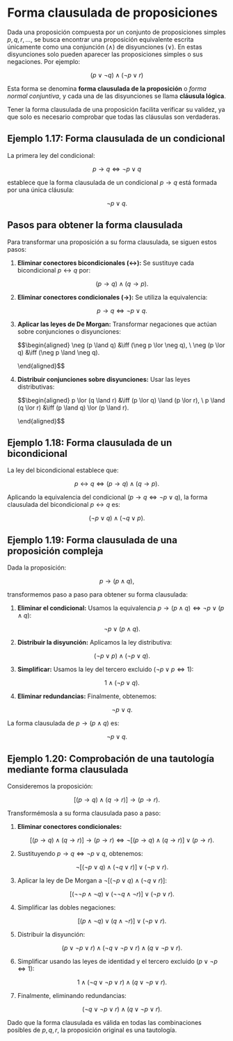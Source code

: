



# Forma clausulada de proposiciones

Dada una proposición compuesta por un conjunto de proposiciones simples $p,
q, r, \dots$, se busca encontrar una proposición equivalente escrita
únicamente como una conjunción ($\land$) de disyunciones ($\lor$). En estas
disyunciones solo pueden aparecer las proposiciones simples o sus
negaciones. Por ejemplo:

$$ (p \lor \neg q) \land (\neg p \lor r) $$

Esta forma se denomina **forma clausulada de la proposición** o *forma
normal conjuntiva*, y cada una de las disyunciones se llama **cláusula
lógica**.

Tener la forma clausulada de una proposición facilita verificar su validez,
ya que solo es necesario comprobar que todas las cláusulas son verdaderas.




## Ejemplo 1.17: Forma clausulada de un condicional

La primera ley del condicional:

$$p \to q \iff \neg p \lor q$$

establece que la forma clausulada de un condicional $p \to q$ está
formada por una única cláusula:

$$\neg p \lor q.$$





## Pasos para obtener la forma clausulada

Para transformar una proposición a su forma clausulada, se siguen estos
pasos:

1.  **Eliminar conectores bicondicionales ($\leftrightarrow$):** Se
    sustituye cada bicondicional $p
          \leftrightarrow q$ por:

    $$(p \to q) \land (q \to p).$$

2.  **Eliminar conectores condicionales ($\to$):** Se utiliza la
    equivalencia:

    $$p \to q \iff \neg p \lor q.$$

3.  **Aplicar las leyes de De Morgan:** Transformar negaciones que
    actúan sobre conjunciones o disyunciones:

    $$\begin{aligned}
            \neg (p \land q) &\iff (\neg p \lor \neg q), \\
            \neg (p \lor q) &\iff (\neg p \land \neg q).
        
    \end{aligned}$$

4.  **Distribuir conjunciones sobre disyunciones:** Usar las leyes
    distributivas:

    $$\begin{aligned}
            p \lor (q \land r) &\iff (p \lor q) \land (p \lor r), \\
            p \land (q \lor r) &\iff (p \land q) \lor (p \land r).
        
    \end{aligned}$$

## Ejemplo 1.18: Forma clausulada de un bicondicional

La ley del bicondicional establece que:

$$p \leftrightarrow q \iff (p \to q) \land (q \to p).$$

Aplicando la equivalencia del condicional
($p \to q \iff \neg p \lor q$), la forma clausulada del bicondicional
$p \leftrightarrow q$ es:

$$(\neg p \lor q) \land (\neg q \lor p).$$

## Ejemplo 1.19: Forma clausulada de una proposición compleja

Dada la proposición:

$$p \to (p \land q),$$

transformemos paso a paso para obtener su forma clausulada:

1.  **Eliminar el condicional:** Usamos la equivalencia $p \to
          (p \land q) \iff \neg p \lor (p \land q)$:

    $$\neg p \lor (p \land q).$$

2.  **Distribuir la disyunción:** Aplicamos la ley distributiva:

    $$(\neg p \lor p) \land (\neg p \lor q).$$

3.  **Simplificar:** Usamos la ley del tercero excluido ($\neg p
        \lor p \iff 1$):

    $$1 \land (\neg p \lor q).$$

4.  **Eliminar redundancias:** Finalmente, obtenemos:

    $$\neg p \lor q.$$

La forma clausulada de $p \to (p \land q)$ es:

$$\neg p \lor q.$$

## Ejemplo 1.20: Comprobación de una tautología mediante forma clausulada

Consideremos la proposición:

$$[(p \to q) \land (q \to r)] \to (p \to r).$$

Transformémosla a su forma clausulada paso a paso:

1.  **Eliminar conectores condicionales:**

    $$[(p \to q) \land (q \to r)] \to (p \to r) \iff \neg [(p \to q) \land
        (q \to r)] \lor (p \to r).$$

2.  Sustituyendo $p \to q \iff \neg p \lor q$, obtenemos:

    $$\neg [(\neg p \lor q) \land (\neg q \lor r)] \lor (\neg p \lor r).$$

3.  Aplicar la ley de De Morgan a $\neg [(\neg p \lor q) \land (\neg
          q \lor r)]$:

    $$[(\neg \neg p \land \neg q) \lor (\neg \neg q \land \neg r)] \lor
        (\neg p \lor r).$$

4.  Simplificar las dobles negaciones:

    $$[(p \land \neg q) \lor (q \land \neg r)] \lor (\neg p \lor r).$$

5.  Distribuir la disyunción:

    $$(p \lor \neg p \lor r) \land (\neg q \lor \neg p \lor r) \land (q
        \lor \neg p \lor r).$$

6.  Simplificar usando las leyes de identidad y el tercero excluido
    ($p \lor \neg p \iff 1$):

    $$1 \land (\neg q \lor \neg p \lor r) \land (q \lor \neg p \lor r).$$

7.  Finalmente, eliminando redundancias:

    $$(\neg q \lor \neg p \lor r) \land (q \lor \neg p \lor r).$$

Dado que la forma clausulada es válida en todas las combinaciones
posibles de $p, q, r$, la proposición original es una tautología.
